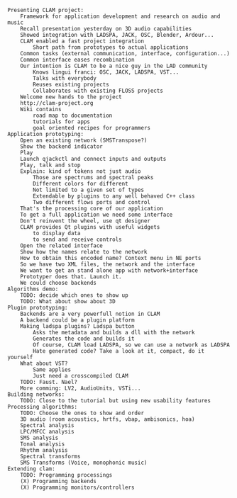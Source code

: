     Presenting CLAM project:
        Framework for application development and research on audio and music
        Recall presentation yesterday on 3D audio capabilities
        Showed integration with LADSPA, JACK, OSC, Blender, Ardour...
        CLAM enabled a fast project integration
            Short path from prototypes to actual applications
        Common tasks (external communication, interface, configuration...)
        Common interface eases recombination
        Our intention is CLAM to be a nice guy in the LAD community
            Knows lingui franci: OSC, JACK, LADSPA, VST...
            Talks with everybody
            Reuses existing projects
            Collaborates with existing FLOSS projects
        Welcome new hands to the project
        http://clam-project.org
        Wiki contains 
            road map to documentation
            tutorials for apps
            goal oriented recipes for programmers
    Application prototyping:
        Open an existing network (SMSTranspose?)
        Show the backend indicator
        Play
        Launch qjackctl and connect inputs and outputs
        Play, talk and stop
        Explain: kind of tokens not just audio
            Those are spectrums and spectral peaks
            Different colors for different
            Not limited to a given set of types
            Extendable by plugins to any well behaved C++ class
            Two different flows ports and control
        That's the processing core of our application
        To get a full application we need some interface
        Don't reinvent the wheel, use qt designer
        CLAM provides Qt plugins with useful widgets
            to display data
            to send and receive controls
        Open the related interface
        Show how the names relate to the network
        How to obtain this encoded name? Context menu in NE ports
        So we have two XML files, the network and the interface
        We want to get an stand alone app with network+interface
        Prototyper does that. Launch it.
        We could choose backends
    Algorithms demo:
        TODO: decide which ones to show up
        TODO: What about show about 3D
    Plugin prototyping:
        Backends are a very powerfull notion in CLAM
        A backend could be a plugin platform
        Making ladspa plugins? Ladspa button
            Asks the metadata and builds a dll with the network
            Generates the code and builds it
            Of course, CLAM load LADSPA, so we can use a network as LADSPA
            Hate generated code? Take a look at it, compact, do it yourself
        What about VST?
            Same applies
            Just need a crosscompiled CLAM
        TODO: Faust. Nael?
        More comming: LV2, AudioUnits, VSTi...
    Building networks:
        TODO: Close to the tutorial but using new usability features
    Processing algorithms:
        TODO: Choose the ones to show and order
        3D audio (room acoustics, hrtfs, vbap, ambisonics, hoa)
        Spectral analysis
        LPC/MFCC analysis
        SMS analysis
        Tonal analysis
        Rhythm analysis
        Spectral transforms
        SMS Transforms (Voice, monophonic music)
    Extending clam:
        TODO: Programming processings
        (X) Programming backends
        (X) Programming monitors/controllers
        
